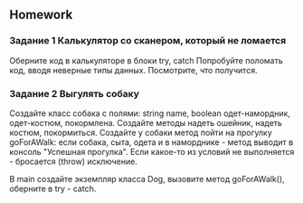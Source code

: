 ##  Homework

### Задание 1 Калькулятор со сканером, который не ломается

Оберните код в калькуляторе в блоки try, catch
Попробуйте поломать код, вводя неверные типы данных. Посмотрите, что получится.

### Задание 2 Выгулять собаку
  
Создайте класс собака с полями: string name, boolean одет-намордник, одет-костюм, покормлена. 
Cоздайте методы надеть ошейник, надеть костюм, покормиться. 
Создайте у собаки метод пойти на прогулку goForAWalk: 
если собака, сыта, одета и в наморднике - метод выводит в консоль "Успешная прогулка".
Если какое-то из условий не выполняется - бросается (throw) исключение. 
 
В main создайте экземпляр класса Dog, вызовите метод goForAWalk(), оберните в try - catch.